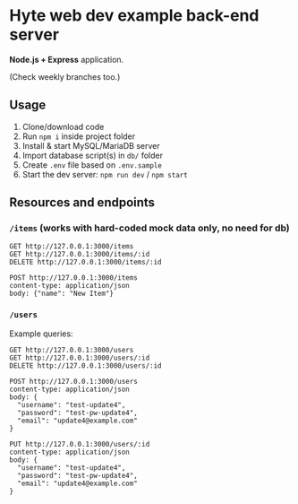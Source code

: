 # Hyte web dev example back-end server

**Node.js + Express** application.

(Check weekly branches too.)

## Usage

1. Clone/download code
2. Run `npm i` inside project folder
3. Install & start MySQL/MariaDB server
4. Import database script(s) in `db/` folder
5. Create `.env` file based on `.env.sample`
6. Start the dev server: `npm run dev` / `npm start`

## Resources and endpoints

### `/items` (works with hard-coded mock data only, no need for db)

```http
GET http://127.0.0.1:3000/items
GET http://127.0.0.1:3000/items/:id
DELETE http://127.0.0.1:3000/items/:id

POST http://127.0.0.1:3000/items
content-type: application/json
body: {"name": "New Item"}
```

### `/users`

Example queries:

```http
GET http://127.0.0.1:3000/users
GET http://127.0.0.1:3000/users/:id
DELETE http://127.0.0.1:3000/users/:id

POST http://127.0.0.1:3000/users
content-type: application/json
body: {
  "username": "test-update4",
  "password": "test-pw-update4",
  "email": "update4@example.com"
}

PUT http://127.0.0.1:3000/users/:id
content-type: application/json
body: {
  "username": "test-update4",
  "password": "test-pw-update4",
  "email": "update4@example.com"
}
